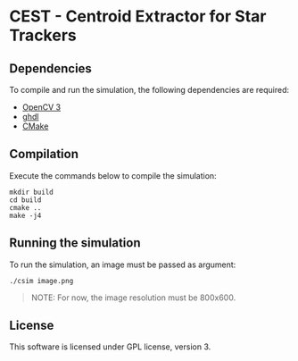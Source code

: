 # CEST - Centroid Extractor for Star Trackers

## Dependencies

To compile and run the simulation, the following dependencies are required:

* [OpenCV 3](https://opencv.org/)
* [ghdl](http://ghdl.free.fr/)
* [CMake](https://cmake.org/)

## Compilation

Execute the commands below to compile the simulation:

```
mkdir build
cd build
cmake ..
make -j4
```

## Running the simulation

To run the simulation, an image must be passed as argument:

```
./csim image.png
```

> NOTE: For now, the image resolution must be 800x600.

## License

This software is licensed under GPL license, version 3.
